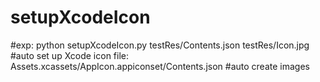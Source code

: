 # setupXcodeIcon
#exp: python setupXcodeIcon.py testRes/Contents.json testRes/Icon.jpg #auto set up Xcode icon file: Assets.xcassets/AppIcon.appiconset/Contents.json #auto create images
